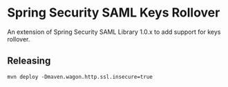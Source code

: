 # Spring Security SAML Keys Rollover

An extension of Spring Security SAML Library 1.0.x to add support for keys rollover.



## Releasing
````
mvn deploy -Dmaven.wagon.http.ssl.insecure=true
````